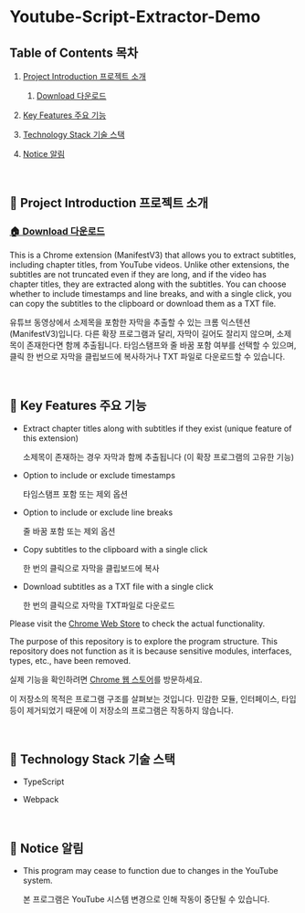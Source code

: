 # Youtube-Script-Extractor-Demo

## Table of Contents 목차

1. [Project Introduction 프로젝트 소개](#book-Project-Introduction-프로젝트-소개)
   1. [Download 다운로드](#house-Download-다운로드)

2. [Key Features 주요 기능](#triangular_flag_on_post-Key-Features-주요-기능)
3. [Technology Stack 기술 스택](#triangular_flag_on_post-Technology-Stack-기술-스택)
4. [Notice 알림](#loudspeaker-Notice-알림)

<br/>

## 📖 Project Introduction 프로젝트 소개

### [🏠 Download 다운로드](#https://chromewebstore.google.com/detail/youtube-script-extractor/jcabnnjnoeeiblfhdponchmlkoocekbo?hl=ko&authuser=6)

This is a Chrome extension (ManifestV3) that allows you to extract subtitles, including chapter titles, from YouTube videos. Unlike other extensions, the subtitles are not truncated even if they are long, and if the video has chapter titles, they are extracted along with the subtitles. You can choose whether to include timestamps and line breaks, and with a single click, you can copy the subtitles to the clipboard or download them as a TXT file.

유튜브 동영상에서 소제목을 포함한 자막을 추출할 수 있는 크롬 익스텐션(ManifestV3)입니다. 다른 확장 프로그램과 달리, 자막이 길어도 잘리지 않으며, 소제목이 존재한다면 함께 추출됩니다. 타임스탬프와 줄 바꿈 포함 여부를 선택할 수 있으며, 클릭 한 번으로 자막을 클립보드에 복사하거나 TXT 파일로 다운로드할 수 있습니다.

<br/>

## 🚩 Key Features 주요 기능

- Extract chapter titles along with subtitles if they exist (unique feature of this extension)

  소제목이 존재하는 경우 자막과 함께 추출됩니다 (이 확장 프로그램의 고유한 기능)

- Option to include or exclude timestamps

  타임스탬프 포함 또는 제외 옵션

- Option to include or exclude line breaks

  줄 바꿈 포함 또는 제외 옵션

- Copy subtitles to the clipboard with a single click

  한 번의 클릭으로 자막을 클립보드에 복사

- Download subtitles as a TXT file with a single click

  한 번의 클릭으로 자막을 TXT파일로 다운로드

Please visit the [Chrome Web Store](#https://chromewebstore.google.com/detail/youtube-script-extractor/jcabnnjnoeeiblfhdponchmlkoocekbo?hl=ko&authuser=6) to check the actual functionality.

The purpose of this repository is to explore the program structure. This repository does not function as it is because sensitive modules, interfaces, types, etc., have been removed.

실제 기능을 확인하려면 [Chrome 웹 스토어](#https://chromewebstore.google.com/detail/youtube-script-extractor/jcabnnjnoeeiblfhdponchmlkoocekbo?hl=ko&authuser=6)를 방문하세요.

이 저장소의 목적은 프로그램 구조를 살펴보는 것입니다. 민감한 모듈, 인터페이스, 타입 등이 제거되었기 때문에 이 저장소의 프로그램은 작동하지 않습니다.

<br/>

## 🚩 Technology Stack 기술 스택

- TypeScript

- Webpack

<br/>

## 📢 Notice 알림

- This program may cease to function due to changes in the YouTube system.

  본 프로그램은 YouTube 시스템 변경으로 인해 작동이 중단될 수 있습니다.

